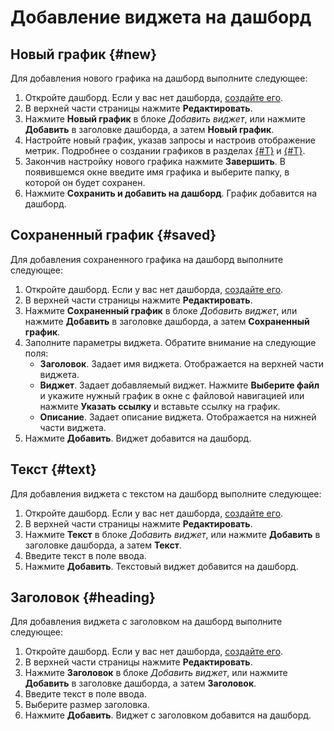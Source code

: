 # Добавление виджета на дашборд

## Новый график {#new}

Для добавления нового графика на дашборд выполните следующее:
1. Откройте дашборд. Если у вас нет дашборда, [создайте его](create.md).
1. В верхней части страницы нажмите **Редактировать**.
1. Нажмите **Новый график** в блоке _Добавить виджет_, или нажмите **Добавить** в заголовке дашборда, а затем **Новый график**.
1. Настройте новый график, указав запросы и настроив отображение метрик. Подробнее о создании графиков в разделах [{#T}](../chart/create-query.md) и [{#T}](../chart/create.md).
1. Закончив настройку нового графика нажмите **Завершить**. В появившемся окне введите имя графика и выберите папку, в которой он будет сохранен.
1. Нажмите **Сохранить и добавить на дашборд**. График добавится на дашборд.


## Сохраненный график {#saved}

Для добавления сохраненного графика на дашборд выполните следующее:
1. Откройте дашборд. Если у вас нет дашборда, [создайте его](create.md).
1. В верхней части страницы нажмите **Редактировать**.
1. Нажмите **Сохраненный график** в блоке _Добавить виджет_, или нажмите **Добавить** в заголовке дашборда, а затем **Сохраненный график**.
1. Заполните параметры виджета. Обратите внимание на следующие поля:
    - **Заголовок**. Задает имя виджета. Отображается на верхней части виджета.
    - **Виджет**. Задает добавляемый виджет. Нажмите **Выберите файл** и укажите нужный график в окне с файловой навигацией или нажмите **Указать ссылку** и вставьте ссылку на график.
    - **Описание**. Задает описание виджета. Отображается на нижней части виджета.
1. Нажмите **Добавить**. Виджет добавится на дашборд.

## Текст {#text}
Для добавления виджета с текстом на дашборд выполните следующее:
1. Откройте дашборд. Если у вас нет дашборда, [создайте его](create.md).
1. В верхней части страницы нажмите **Редактировать**.
1. Нажмите **Текст** в блоке _Добавить виджет_, или нажмите **Добавить** в заголовке дашборда, а затем **Текст**.
1. Введите текст в поле ввода.
1. Нажмите **Добавить**. Текстовый виджет добавится на дашборд.

## Заголовок {#heading}
Для добавления виджета с заголовком на дашборд выполните следующее:
1. Откройте дашборд. Если у вас нет дашборда, [создайте его](create.md).
1. В верхней части страницы нажмите **Редактировать**.
1. Нажмите **Заголовок** в блоке _Добавить виджет_, или нажмите **Добавить** в заголовке дашборда, а затем **Заголовок**.
1. Введите текст в поле ввода.
1. Выберите размер заголовка.
1. Нажмите **Добавить**. Виджет с заголовком добавится на дашборд.
